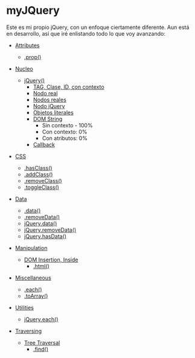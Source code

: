 # myJQuery
Este es mi propio jQuery, con un enfoque ciertamente diferente.
Aun está en desarrollo, así que iré enlistando todo lo que voy avanzando:

- [Attributes](https://api.jquery.com/category/attributes/)
	- [.prop()](https://api.jquery.com/prop/)
 - [Nucleo](https://api.jquery.com/category/core/)
	 - [jQuery()](https://api.jquery.com/jQuery/)
		 - [TAG, Clase, ID, con contexto](https://api.jquery.com/jQuery/#jQuery-selector-context)
		 - [Nodo real](https://api.jquery.com/jQuery/#jQuery-element)
		 - [Nodos reales](https://api.jquery.com/jQuery/#jQuery-elementArray)
		 - [Nodo jQuery](https://api.jquery.com/jQuery/#jQuery-selection)
		 - [Objetos literales](https://api.jquery.com/jQuery/#jQuery-object)
		 - [DOM String](https://api.jquery.com/jQuery/#jQuery2)
			 - Sin contexto - 100%
			 - Con contexto: 0%
			 - Con atributos: 0%
		 - [Callback](https://api.jquery.com/jQuery/#jQuery3)
-  [CSS](https://api.jquery.com/category/css/)
	- [.hasClass()](https://api.jquery.com/hasClass/)
	- [.addClass()](https://api.jquery.com/addClass/)
	- [.removeClass()](https://api.jquery.com/removeClass/)
	- [.toggleClass()](https://api.jquery.com/toggleClass/)
	
 - [Data](https://api.jquery.com/category/data/)
	 - [.data()](https://api.jquery.com/data/)
	 - [.removeData()](https://api.jquery.com/removeData/)
	 - [jQuery.data()](https://api.jquery.com/jQuery.data/)
	 - [jQuery.removeData()](https://api.jquery.com/jQuery.removeData/)
	 - [jQuery.hasData()](https://api.jquery.com/jQuery.hasData/)

 - [Manipulation](https://api.jquery.com/category/manipulation/)
	 - [DOM Insertion, Inside](https://api.jquery.com/category/manipulation/dom-insertion-inside/)
		 - [.html()](https://api.jquery.com/html/)

 - [Miscellaneous](https://api.jquery.com/category/miscellaneous/)
	 - [.each()](https://api.jquery.com/each/)
	 - [.toArray()](https://api.jquery.com/toArray/)

 - [Utilities](https://api.jquery.com/category/utilities/)
	 - [jQuery.each()](https://api.jquery.com/jQuery.each/)
	
 - [Traversing](https://api.jquery.com/category/traversing/)
	 - [Tree Traversal](https://api.jquery.com/category/traversing/tree-traversal/)
		 - [.find()](https://api.jquery.com/find/)
